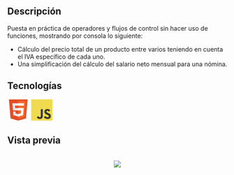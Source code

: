 ## Descripción  
Puesta en práctica de operadores y flujos de control sin hacer uso de funciones, mostrando por consola lo siguiente: 
 - Cálculo del precio total de un producto entre varios teniendo en cuenta el IVA específico de cada uno. 
 - Una simplificación del cálculo del salario neto mensual para una nómina.

## Tecnologías
<span>
<img src="https://github.com/devicons/devicon/blob/master/icons/html5/html5-original.svg" alt="html5" width="50" height="50"/>
<img src="https://github.com/devicons/devicon/blob/master/icons/javascript/javascript-original.svg" alt="css3" width="50" height="50"/>
</span>

## Vista previa
<p align="center"><br>
<img src="https://user-images.githubusercontent.com/125128610/222409292-849224aa-f582-474d-a136-e805cb8b5ee7.png">
</p>
